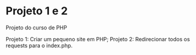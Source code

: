 # Projeto 1 e 2
Projeto do curso de PHP

Projeto 1: Criar um pequeno site em PHP;
Projeto 2: Redirecionar todos os requests para o index.php.